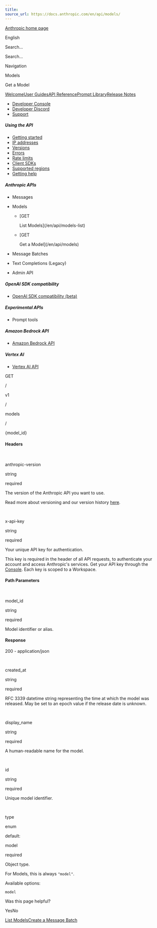 ```yaml
---
title: 
source_url: https://docs.anthropic.com/en/api/models/
---
```


[Anthropic home page](/)

English

Search...

Search...

Navigation

Models

Get a Model

[Welcome](/en/home)[User Guides](/en/docs/welcome)[API Reference](/en/api/getting-started)[Prompt Library](/en/prompt-library/library)[Release Notes](/en/release-notes/overview)

- [Developer Console](https://console.anthropic.com/)
- [Developer Discord](https://www.anthropic.com/discord)
- [Support](https://support.anthropic.com/)

##### Using the API

* [Getting started](/en/api/getting-started)
* [IP addresses](/en/api/ip-addresses)
* [Versions](/en/api/versioning)
* [Errors](/en/api/errors)
* [Rate limits](/en/api/rate-limits)
* [Client SDKs](/en/api/client-sdks)
* [Supported regions](/en/api/supported-regions)
* [Getting help](/en/api/getting-help)

##### Anthropic APIs

* Messages
* Models

  + [GET

    List Models](/en/api/models-list)
  + [GET

    Get a Model](/en/api/models)
* Message Batches
* Text Completions (Legacy)
* Admin API

##### OpenAI SDK compatibility

* [OpenAI SDK compatibility (beta)](/en/api/openai-sdk)

##### Experimental APIs

* Prompt tools

##### Amazon Bedrock API

* [Amazon Bedrock API](/en/api/claude-on-amazon-bedrock)

##### Vertex AI

* [Vertex AI API](/en/api/claude-on-vertex-ai)

GET

/

v1

/

models

/

{model\_id}

#### Headers

[​](#parameter-anthropic-version)

anthropic-version

string

required

The version of the Anthropic API you want to use.

Read more about versioning and our version history [here](https://docs.anthropic.com/en/api/versioning).

[​](#parameter-x-api-key)

x-api-key

string

required

Your unique API key for authentication.

This key is required in the header of all API requests, to authenticate your account and access Anthropic's services. Get your API key through the [Console](https://console.anthropic.com/settings/keys). Each key is scoped to a Workspace.

#### Path Parameters

[​](#parameter-model-id)

model\_id

string

required

Model identifier or alias.

#### Response

200 - application/json

[​](#response-created-at)

created\_at

string

required

RFC 3339 datetime string representing the time at which the model was released. May be set to an epoch value if the release date is unknown.

[​](#response-display-name)

display\_name

string

required

A human-readable name for the model.

[​](#response-id)

id

string

required

Unique model identifier.

[​](#response-type)

type

enum<string>

default:

model

required

Object type.

For Models, this is always `"model"`.

Available options:

`model`

Was this page helpful?

YesNo

[List Models](/en/api/models-list)[Create a Message Batch](/en/api/creating-message-batches)